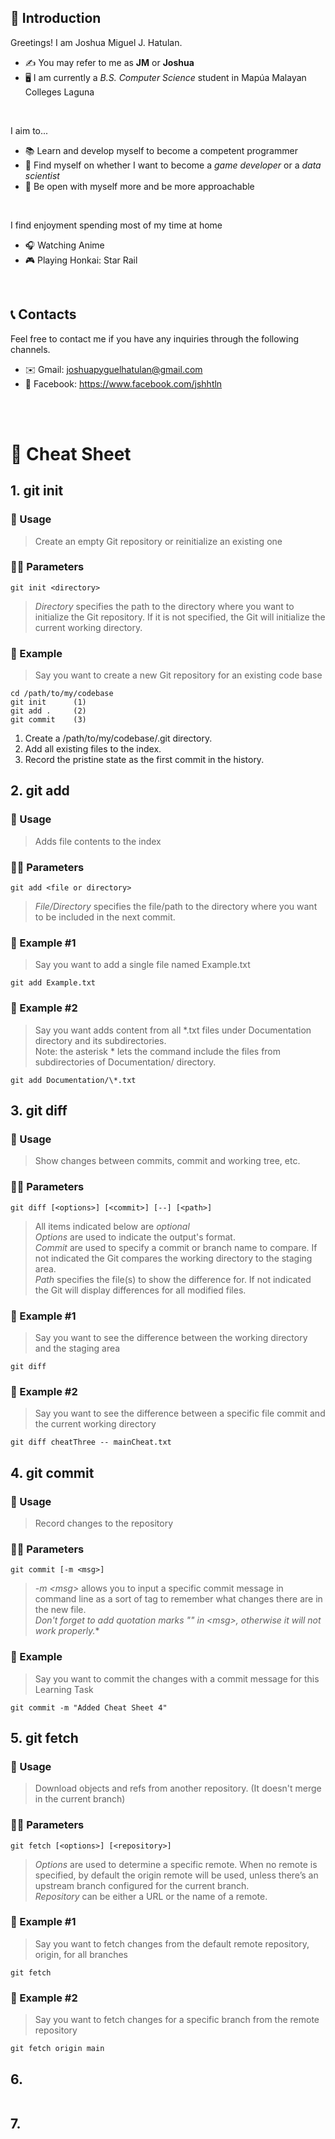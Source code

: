 ## 📖 Introduction

Greetings! I am Joshua Miguel J. Hatulan.

- ✍️ You may refer to me as **JM** or  **Joshua**
- 🖥️ I am currently a *B.S. Computer Science* student in Mapúa Malayan Colleges Laguna

<br/>

I aim to...

- 📚 Learn and develop myself to become a competent programmer
- 🔎 Find myself on whether I want to become a *game developer* or a *data scientist*
- 🙌 Be open with myself more and be more approachable

<br/>

I find enjoyment spending most of my time at home

- 🎧 Watching Anime
- 🎮 Playing Honkai: Star Rail

<br/>

## 📞 Contacts 

Feel free to contact
 me if you have any inquiries through the following channels.

- ✉️ Gmail: joshuapyguelhatulan@gmail.com
- 📣 Facebook: https://www.facebook.com/jshhtln 

<br/><br/>

# 🤖 Cheat Sheet



## 1. git init

### 🔧 Usage 
> Create an empty Git repository or reinitialize an existing one

### ✍🏻 Parameters
```
git init <directory>
```
> *Directory* specifies the path to the directory where you want to initialize the Git repository. If it is not specified, the Git will initialize the current working directory.

### 🔨 Example

> Say you want to create a new Git repository for an existing code base
```
cd /path/to/my/codebase
git init      (1)
git add .     (2)
git commit    (3)
```
1. Create a /path/to/my/codebase/.git directory.
2. Add all existing files to the index.
3. Record the pristine state as the first commit in the history.

## 2. git add
### 🔧 Usage 
> Adds file contents to the index

### ✍🏻 Parameters
```
git add <file or directory>
```
> *File/Directory* specifies the file/path to the directory where you want to be included in the next commit.

### 🔨 Example #1
> Say you want to add a single file named Example.txt
```
git add Example.txt
```

### 🔨 Example #2
> Say you want adds content from all *.txt files under Documentation directory and its subdirectories. <br/> Note: the asterisk * lets the command include the files from subdirectories of Documentation/ directory.
```
git add Documentation/\*.txt
```

## 3. git diff
### 🔧 Usage 
> Show changes between commits, commit and working tree, etc.

### ✍🏻 Parameters
```
git diff [<options>] [<commit>] [--] [<path>]
```
> All items indicated below are *optional* <br/>
*Options* are used to indicate the output's format.  <br/>
*Commit* are used to specify a commit or branch name to compare. If not indicated the Git compares the working directory to the staging area. <br/>
*Path* specifies the file(s) to show the difference for. If not indicated the Git will display differences for all modified files.

### 🔨 Example #1

> Say you want to see the difference between the working directory and the staging area
```
git diff
```
### 🔨 Example #2

> Say you want to see the difference between a specific file commit and the current working directory
```
git diff cheatThree -- mainCheat.txt
```
## 4. git commit
### 🔧 Usage 
> Record changes to the repository

### ✍🏻 Parameters
```
git commit [-m <msg>]
```
> *-m \<msg\>*  allows you to input a specific commit message in command line as a sort of tag to remember what changes there are in the new file. <br/>
*Don't forget to add quotation marks "" in \<msg\>, otherwise it will not work properly.**

### 🔨 Example

> Say you want to commit the changes with a commit message for this Learning Task
```
git commit -m "Added Cheat Sheet 4"
```
## 5. git fetch 
### 🔧 Usage 
> Download objects and refs from another repository. (It doesn't merge in the current branch)

### ✍🏻 Parameters
```
git fetch [<options>] [<repository>]
```
> *Options* are used to determine a specific remote. When no remote is specified, by default the origin remote will be used, unless there’s an upstream branch configured for the current branch. <br/>
*Repository* can be either a URL or the name of a remote.

### 🔨 Example #1

> Say you want to fetch changes from the default remote repository, origin, for all branches
```
git fetch
```

### 🔨 Example #2

> Say you want to fetch changes for a specific branch from the remote repository
```
git fetch origin main
```
## 6. <!--insert command 6 here, and remove this comment (collab 1)-->
```

```
## 7. <!--insert command 7 here, and remove this comment (collab 2)-->
```

```